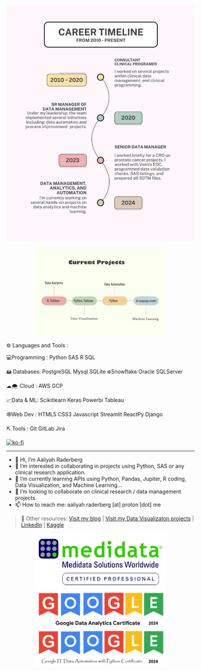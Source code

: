<p align="center">
  <img src="career_timeline.png" width="550" title="Career Timeline">
</p>


<p align="center">
  
  <img src="current_projects.png" width="350" alt="Projects">
</p>

</pre>
⚙️ Languages and Tools :

💻Programming : Python SAS R SQL

🖴 Databases: PostgreSQL Mysql SQLite ❄️Snowflake Oracle SQLServer

☁🌨️ Cloud : AWS GCP 

📈Data & ML: Scikitlearn Keras Powerbi Tableau

🕸️Web Dev : HTML5 CSS3 Javascript Streamlit ReactPy Django

⛏️ Tools : Git GitLab Jira

[![ko-fi](https://ko-fi.com/img/githubbutton_sm.svg)](https://ko-fi.com/S6S0U7OZ0)

--------------------------------------------------------------
- 👋 Hi, I’m Aaliyah Raderberg
- 👀 I’m interested in collaborating in projects using Python, SAS or any clinical research application.
- 🌱 I’m currently learning APIs using Python, Pandas, Jupiter, R coding, Data Visualization, and Machine Learning...
- 💞️ I’m looking to collaborate on clinical research / data management projects.
- 📫 How to reach me: aaliyah.raderberg [at] proton [dot] me


> 🔗 Other resources:
> [Visit my blog](https://aaliyahraderberg.wordpress.com/) | 
  [Visit my Data Visualizaton projects](https://public.tableau.com/app/profile/aaliyahraderberg/vizzes) | [LinkedIn](https://www.linkedin.com/in/aaliyahraderberg/) | [Kaggle](https://www.kaggle.com/aaliyahraderberg)
  
  
 <p align="center">
   <img src="RaveCertifiedProfessional.jpg" width="350" title="Medidata Rave Study Builder & Administrator Certification-2013">
  <img src="https://github.com/araderberg/Certificates/blob/main/google.png" width="350" title="Google Data Analytics Certification-2024">
  <img src="https://github.com/araderberg/Certificates/blob/main/google_auto.png" width="350" title="Google IT Automation with Python Certification-2024">
 </p>
 
 
<!---
araderberg/araderberg is a ✨ special ✨ repository because its `README.md` (this file) appears on your GitHub profile.
You can click the Preview link to take a look at your changes.
--->
